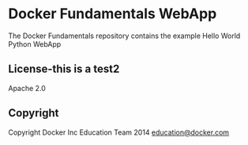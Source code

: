 Docker Fundamentals WebApp
==========================

The Docker Fundamentals repository contains the example Hello World Python WebApp

## License-this is a test2

Apache 2.0

## Copyright

Copyright Docker Inc Education Team 2014 <education@docker.com>
